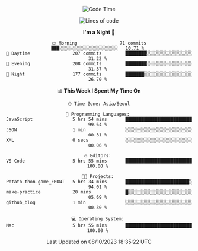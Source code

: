 <div align=center>
 
<!--START_SECTION:waka-->
![Code Time](http://img.shields.io/badge/Code%20Time-306%20hrs%203%20mins-blue)

![Lines of code](https://img.shields.io/badge/From%20Hello%20World%20I%27ve%20Written-3.1%20million%20lines%20of%20code-blue)

**I'm a Night 🦉** 

```text
🌞 Morning                71 commits          ███░░░░░░░░░░░░░░░░░░░░░░   10.71 % 
🌆 Daytime                207 commits         ████████░░░░░░░░░░░░░░░░░   31.22 % 
🌃 Evening                208 commits         ████████░░░░░░░░░░░░░░░░░   31.37 % 
🌙 Night                  177 commits         ███████░░░░░░░░░░░░░░░░░░   26.70 % 
```


📊 **This Week I Spent My Time On** 

```text
🕑︎ Time Zone: Asia/Seoul

💬 Programming Languages: 
JavaScript               5 hrs 54 mins       █████████████████████████   99.64 % 
JSON                     1 min               ░░░░░░░░░░░░░░░░░░░░░░░░░   00.31 % 
XML                      0 secs              ░░░░░░░░░░░░░░░░░░░░░░░░░   00.06 % 

🔥 Editors: 
VS Code                  5 hrs 55 mins       █████████████████████████   100.00 % 

🐱‍💻 Projects: 
Potato-thon-game_FRONT   5 hrs 34 mins       ████████████████████████░   94.01 % 
make-practice            20 mins             █░░░░░░░░░░░░░░░░░░░░░░░░   05.69 % 
github_blog              1 min               ░░░░░░░░░░░░░░░░░░░░░░░░░   00.30 % 

💻 Operating System: 
Mac                      5 hrs 55 mins       █████████████████████████   100.00 % 
```


 Last Updated on 08/10/2023 18:35:22 UTC
<!--END_SECTION:waka-->
 </div>

